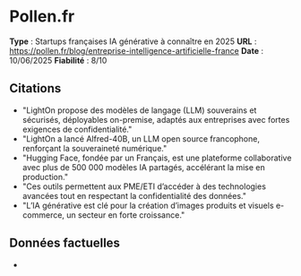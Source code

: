 # Pollen.fr

**Type** : Startups françaises IA générative à connaître en 2025
**URL** : https://pollen.fr/blog/entreprise-intelligence-artificielle-france
**Date** : 10/06/2025
**Fiabilité** : 8/10

## Citations

* "LightOn propose des modèles de langage (LLM) souverains et sécurisés, déployables on-premise, adaptés aux entreprises avec fortes exigences de confidentialité."
* "LightOn a lancé Alfred-40B, un LLM open source francophone, renforçant la souveraineté numérique."
* "Hugging Face, fondée par un Français, est une plateforme collaborative avec plus de 500 000 modèles IA partagés, accélérant la mise en production."
* "Ces outils permettent aux PME/ETI d’accéder à des technologies avancées tout en respectant la confidentialité des données."
* "L’IA générative est clé pour la création d’images produits et visuels e-commerce, un secteur en forte croissance."

## Données factuelles

- 
